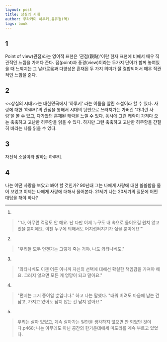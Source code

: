 ```yaml
---
layout: post
title: 상실의 시대
author: 무라카미 하루키,유유정(역)
tags: book
---
```


## 1
Point of view(관점)라는 영어적 표현은 '관점(觀點)'이란 한자 표현에 비해서 매우 직관적인 느낌을 가져다 준다. 점(point)과 풍경(view)이라는 두가지 단어가 함께 놓여있을 때 느껴지는 그 날카로움과 다양성은 혼재된 두 가지 의미가 잘 결합되어서 매우 직관적인 느낌을 준다.

## 2
<<상실의 시대>>는 대한민국에서 '하루키' 라는 이름을 알린 소설이라 할 수 있다. 사랑에 대한 '하루키'의 관점을 통해서 시대의 뒷편으로 쓰러져가는 가버린 '가녀린 사랑'을 볼 수 있고, 다가왔던 혼재된 쾌락을 느낄 수 있다. 동시에 그런 쾌락이 가져다 오는 축축하고 고난한 허무함을 읽을 수 있다. 하지만 그런 축축하고 고난한 허무함을 간절히 바라는 나를 읽을 수 있다.

## 3
자전적 소설이라 말하는 하루키.

## 4
나는 어떤 사랑을 보았고 봐야 할 것인가? 90년대 그는 나에게 사랑에 대한 쓸쓸함을 물어 보았고 이제는 나에게 사랑에 대해서 물어본다. 21세기 나는 20세기의 질문에 어떤 대답을 해야 하나?

----

1. 
> "'나, 아무런 걱정도 안 해요. 난 다만 이제 누구도 내 속으로 들어오길 원치 않고 있을 뿐이에요. 이젠 누구에 의해서도 어지럽혀지기가 싫을 뿐이에요'"
 
2. 
> "우리들 모두 언젠가는 그렇게 죽는 거야. 나도 와타나베도."

3. 
> "와타나베도 이젠 어른 이니까 자신의 선택에 대해선 확실한 책임감을 가져야 해요. 그러지 않으면 모든 게 엉망이 되고 말아요."
 
4. 
> "편지는 그저 종이일 뿐입니다." 하고 나는 말했다. "태워 버려도 마음에 남는 건 남고, 가지고 있어도 남지 않는 건 남지 않아요."
 
5. 
> 우리는 살아 있었고, 계속 살아가는 일만을 생각하지 않으면 안 되었던 것이다.p468; 나는 아무데도 아닌 공간의 한가운데에세 미도리를 계속 부르고 있었다.